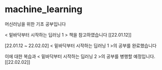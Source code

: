 # machine_learning
머신러닝을 위한 기초 공부입니다

< 밑바닥부터 시작하는 딥러닝 1 > 책을 참고하였습니다                            [[22.01.12]]

[22.01.12 ~ 22.02.02] < 밑바닥부터 시작하는 딥러닝 1 >의 공부를 완료했습니다

이에 대한 복습과 < 밑바닥부터 시작하는 딥러닝 2 >의 공부를 병행할 예정입니다.      [[22.02.02]]

